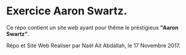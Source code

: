 # Exercice Aaron Swartz.

Ce répo contient un site web ayant pour thême le préstigieux **"Aaron Swartz"**.

Répo et Site Web Realiser par Naël Ait Abdallah, le 17 Novembre 2017.
